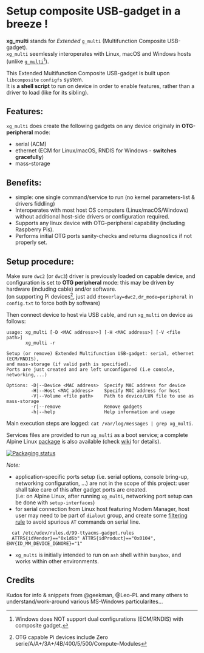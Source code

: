 # Setup composite USB-gadget in a breeze !
**xg_multi** stands for *Extended* `g_multi` (Multifunction Composite USB-gadget).\
`xg_multi` seemlessly interoperates with Linux, macOS and Windows hosts (unlike [`g_multi`](https://www.kernel.org/doc/Documentation/usb/gadget_multi.txt)[^1]).

This Extended Multifunction Composite USB-gadget is built upon `libcomposite` `configfs` system.\
It is **a shell script** to run on device in order to enable features, rather than a driver to load (like for its sibling).

## Features:
`xg_multi` does create the following gadgets on any device originaly in **OTG-peripheral** mode:
- serial (ACM)
- ethernet (ECM for Linux/macOS, RNDIS for Windows - **switches gracefully**)
- mass-storage

## Benefits:
- simple: one single command/service to run (no kernel parameters-list & drivers fiddling)
- Interoperates with most host OS computers (Linux/macOS/Windows) without additional host-side drivers or configuration required.
- Supports any linux device with OTG-peripheral capability (including Raspberry Pis).
- Performs initial OTG ports sanity-checks and returns diagnostics if not properly set.

## Setup procedure:
Make sure `dwc2` (or `dwc3`) driver is previously loaded on capable device, and configuration is set to **OTG peripheral** mode: this may be driven by hardware (including cable) and/or software.\
(on supporting Pi devices[^2], just add `dtoverlay=dwc2,dr_mode=peripheral` in `config.txt` to force both by software)

Then connect device to host via USB cable, and run `xg_multi` on device as follows:
```
usage: xg_multi [-D <MAC address>>] [-H <MAC address>] [-V <file path>]
       xg_multi -r

Setup (or remove) Extended Multifunction USB-gadget: serial, ethernet (ECM/RNDIS),
and mass-storage (if valid path is specified).
Ports are just created and are left unconfigured (i.e console, networking,...)

Options: -D|--Device <MAC address>  Specify MAC address for device
         -H|--Host <MAC address>    Specify MAC address for host
         -V|--Volume <file path>    Path to device/LUN file to use as mass-storage
         -r|--remove                Remove gadgets
         -h|--help                  Help information and usage
```
Main execution steps are logged: `cat /var/log/messages | grep xg_multi`.

Services files are provided to run `xg_multi` as a boot service; a complete Alpine Linux [package](https://pkgs.alpinelinux.org/packages?name=xg_multi&branch=edge&repo=&arch=&origin=&flagged=&maintainer=) is also available (check [wiki](https://github.com/macmpi/xg_multi/wiki/Install) for details).

[![Packaging status](https://repology.org/badge/vertical-allrepos/xg-multi.svg)](https://repology.org/project/xg-multi/versions)

*Note:*
- application-specific ports setup (i.e. serial options, console bring-up, networking configuration, ...) are not in the scope of this project: user shall take care of this after gadget ports are created.\
(i.e: on Alpine Linux, after running `xg_multi`, networking port setup can be done with `setup-interfaces`)
- for serial connection from Linux host featuring Modem Manager, host user may need to be part of `dialout` group, and create some [filtering rule](https://linux-tips.com/t/prevent-modem-manager-to-capture-usb-serial-devices/284/2) to avoid spurious `AT` commands on serial line.
```
  cat /etc/udev/rules.d/99-ttyacms-gadget.rules
  ATTRS{idVendor}=="0x1d6b" ATTRS{idProduct}=="0x0104", ENV{ID_MM_DEVICE_IGNORE}="1"
```
- `xg_multi` is initially intended to run on `ash` shell within `busybox`, and works within other environments.

## Credits
Kudos for info & snippets from @geekman, @Leo-PL and many others to understand/work-around various MS-Windows particularites...

[^1]: Windows does NOT support dual configurations (ECM/RNDIS) with composite gadget.

[^2]: OTG capable Pi devices include Zero serie/A/A+/3A+/4B/400/5/500/Compute-Modules

